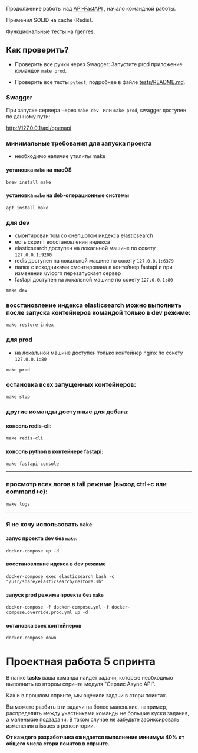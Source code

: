 Продолжение работы над [API-FastAPI](https://github.com/SilentLeaf89/API-FastAPI) , начало командной работы.

Применил SOLID на cache (Redis).

Функциональные тесты на /genres.


## Как проверить?

- Проверить все ручки через Swagger: Запустите prod приложение командой `make prod`.

- Проверить все тесты `pytest`, подробнее в файле [tests/README.md](tests/README.md).

### Swagger

При запуске сервера через `make dev ` или `make prod`, swagger доступен по данному пути:

http://127.0.0.1/api/openapi

### минимальные требования для запуска проекта

- необходимо наличие утилиты make

#### установка `make` на macOS

```
brew install make
```

#### установка `make` на deb-операционные системы

```
apt install make
```

### для **dev**

- смонтирован том со снепшотом индекса elasticsearch
- есть скрипт восстановления индекса
- elasticsearch доступен на локальной машине по сокету `127.0.0.1:9200`
- redis доступен на локальной машине по сокету `127.0.0.1:6379`
- папка с исходниками смонтирована в контейнер fastapi и при изменении uvicorn перезапускает сервер
- fastapi доступен на локальной машине по сокету `127.0.0.1:80`

```
make dev
```

### восстановление индекса elasticsearch можно выполнить после запуска контейнеров командой только в **dev** режиме:

```
make restore-index
```

### для **prod**

- на локальной машине доступен только контейнер nginx по сокету `127.0.0.1:80`

```
make prod
```

### остановка всех запущенных контейнеров:

```
make stop
```

### другие команды доступные для дебага:

#### консоль redis-cli:

```
make redis-cli
```

#### консоль python в контейнере fastapi:

```
make fastapi-console
```

---

### просмотр всех логов в tail режиме (выход ctrl+c или command+c):

```
make logs
```

---

### Я не хочу использовать `make`

#### запус проекта **dev** без `make`:

```
docker-compose up -d
```

#### восстановление идекса в **dev** режиме

```
docker-compose exec elasticsearch bash -c "/usr/share/elasticsearch/restore.sh"
```

#### запуск **prod** режима проекта без `make`

```
docker-compose -f docker-compose.yml -f docker-compose.override.prod.yml up -d
```

#### остановка всех контейнеров

```
docker-compose down
```

# Проектная работа 5 спринта

В папке **tasks** ваша команда найдёт задачи, которые необходимо выполнить во втором спринте модуля "Сервис Async API".

Как и в прошлом спринте, мы оценили задачи в стори поинтах.

Вы можете разбить эти задачи на более маленькие, например, распределять между участниками команды не большие куски задания, а маленькие подзадачи. В таком случае не забудьте зафиксировать изменения в issues в репозитории.

**От каждого разработчика ожидается выполнение минимум 40% от общего числа стори поинтов в спринте.**
